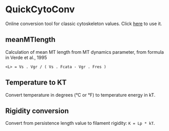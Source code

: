 # QuickCytoConv

Online conversion tool for classic cytoskeleton values.
Click [here](http://rawgit.com/gletort/meanMTlength/master/calculator.html) to use it.

## meanMTlength
Calculation of mean MT length from MT dynamics parameter, from formula in Verde et al., 1995
~~~
<L> = Vs . Vgr / ( Vs . Fcata - Vgr . Fres )
~~~

## Temperature to KT
Convert temperature in degrees (°C or °F) to temperature energy in kT.

## Rigidity conversion
Convert from persistence length value to filament rigidity: `K = Lp * kT`.
